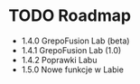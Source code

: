 # TODO Roadmap

- 1.4.0 GrepoFusion Lab (beta)
- 1.4.1 GrepoFusion Lab (1.0)
- 1.4.2 Poprawki Labu
- 1.5.0 Nowe funkcje w Labie
